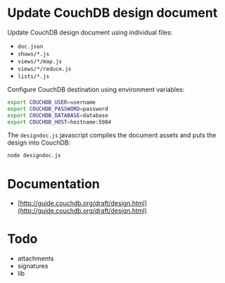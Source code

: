# Update CouchDB design document

Update CouchDB design document using individual files:

- `doc.json`
- `shows/*.js`
- `views/*/map.js`
- `views/*/reduce.js`
- `lists/*.js`

Configure CouchDB destination using environment variables:

```sh
export COUCHDB_USER=username
export COUCHDB_PASSWORD=password
export COUCHDB_DATABASE=database
export COUCHDB_HOST=hostname:5984
```

The `designdoc.js` javascript compiles the document assets and puts the design into CouchDB:

```sh
node designdoc.js
```

# Documentation

- [http://guide.couchdb.org/draft/design.html](http://guide.couchdb.org/draft/design.html)

# Todo

- attachments
- signatures
- lib
